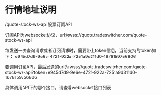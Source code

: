 # 行情地址说明

/quote-stock-ws-api 股票订阅API

订阅API为websocket协议，url为wss://quote.tradeswitcher.com/quote-stock-ws-api

每发送一次查询请求或者订阅请求时，需要带上token信息，当前支持的token如下：
e945d7d9-9e6e-4721-922a-7251a9d311d0-1678159756806<br/>

要调用订阅API，最后发送的url为
wss://quote.tradeswitcher.com/quote-stock-ws-api?token=e945d7d9-9e6e-4721-922a-7251a9d311d0-1678159756806

具体调用API下的那个接口，请查看websocket接口列表

